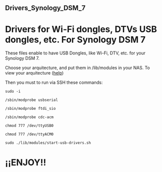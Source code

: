 ##  Drivers_Synology_DSM_7
# Drivers for Wi-Fi dongles, DTVs USB dongles, etc. For Synology DSM 7

These files enable to have USB Dongles, like Wi-Fi, DTV, etc. for your Synology DSM 7.

Choose your arquitecture, and put them in /lib/modules in your NAS.
To view your arquitecture ([help](https://kb.synology.com/es-es/DSM/tutorial/What_kind_of_CPU_does_my_NAS_have))

Then you must to run via SSH these commands:

`sudo -i`

`/sbin/modprobe usbserial`

`/sbin/modprobe ftdi_sio`

`/sbin/modprobe cdc-acm`

`chmod 777 /dev/ttyUSB0`

`chmod 777 /dev/ttyACM0`

`sudo ./lib/modules/start-usb-drivers.sh`




# ¡¡ENJOY!!

